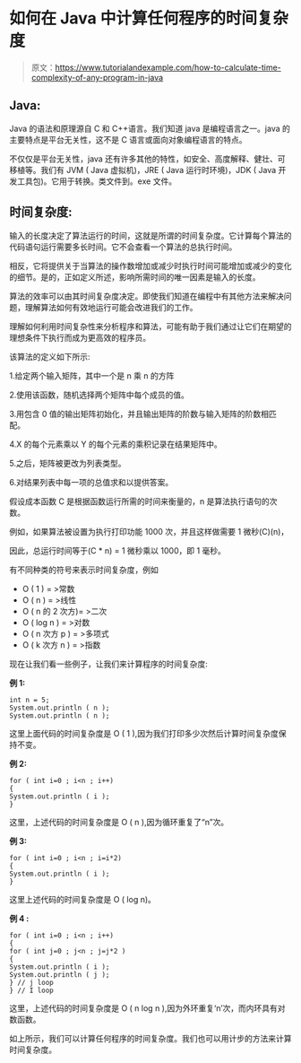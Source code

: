 # 如何在 Java 中计算任何程序的时间复杂度

> 原文：<https://www.tutorialandexample.com/how-to-calculate-time-complexity-of-any-program-in-java>

## Java:

Java 的语法和原理源自 C 和 C++语言。我们知道 java 是编程语言之一。java 的主要特点是平台无关性，这不是 C 语言或面向对象编程语言的特点。

不仅仅是平台无关性，java 还有许多其他的特性，如安全、高度解释、健壮、可移植等。我们有 JVM ( Java 虚拟机)，JRE ( Java 运行时环境)，JDK ( Java 开发工具包)。它用于转换。类文件到。exe 文件。

## 时间复杂度:

输入的长度决定了算法运行的时间，这就是所谓的时间复杂度。它计算每个算法的代码语句运行需要多长时间。它不会查看一个算法的总执行时间。

相反，它将提供关于当算法的操作数增加或减少时执行时间可能增加或减少的变化的细节。是的，正如定义所述，影响所需时间的唯一因素是输入的长度。

算法的效率可以由其时间复杂度决定。即使我们知道在编程中有其他方法来解决问题，理解算法如何有效地运行可能会改进我们的工作。

理解如何利用时间复杂性来分析程序和算法，可能有助于我们通过让它们在期望的理想条件下执行而成为更高效的程序员。

该算法的定义如下所示:

1.给定两个输入矩阵，其中一个是 n 乘 n 的方阵

2.使用该函数，随机选择两个矩阵中每个成员的值。

3.用包含 0 值的输出矩阵初始化，并且输出矩阵的阶数与输入矩阵的阶数相匹配。

4.X 的每个元素乘以 Y 的每个元素的乘积记录在结果矩阵中。

5.之后，矩阵被更改为列表类型。

6.对结果列表中每一项的总值求和以提供答案。

假设成本函数 C 是根据函数运行所需的时间来衡量的，n 是算法执行语句的次数。

例如，如果算法被设置为执行打印功能 1000 次，并且这样做需要 1 微秒(C)(n)，

因此，总运行时间等于(C * n) = 1 微秒乘以 1000，即 1 毫秒。

有不同种类的符号来表示时间复杂度，例如

*   O ( 1 ) = >常数
*   O ( n ) = >线性
*   O ( n 的 2 次方)= >二次
*   O ( log n ) = >对数
*   O ( n 次方 p ) = >多项式
*   O ( k 次方 n ) = >指数

现在让我们看一些例子，让我们来计算程序的时间复杂度:

**例 1:**

```
int n = 5;
System.out.println ( n );
System.out.println ( n );
```

这里上面代码的时间复杂度是 O ( 1 ),因为我们打印多少次然后计算时间复杂度保持不变。

**例 2:**

```
for ( int i=0 ; i<n ; i++)
{
System.out.println ( i );
} 
```

这里，上述代码的时间复杂度是 O ( n ),因为循环重复了“n”次。

**例 3:**

```
for ( int i=0 ; i<n ; i=i*2)
{
System.out.println ( i );
} 
```

这里上述代码的时间复杂度是 O ( log n)。

**例 4 :**

```
for ( int i=0 ; i<n ; i++)
{
for ( int j=0 ; j<n ; j=j*2 )
{
System.out.println ( i );
System.out.println ( j );
} // j loop
} // I loop
```

这里，上述代码的时间复杂度是 O ( n log n ),因为外环重复‘n’次，而内环具有对数函数。

如上所示，我们可以计算任何程序的时间复杂度。我们也可以用计步的方法来计算时间复杂度。